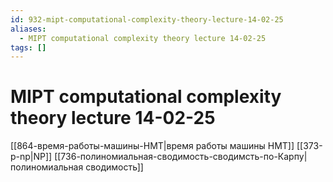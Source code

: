 ```yaml
---
id: 932-mipt-computational-complexity-theory-lecture-14-02-25
aliases:
  - MIPT computational complexity theory lecture 14-02-25
tags: []
---
```


# MIPT computational complexity theory lecture 14-02-25
[[864-время-работы-машины-НМТ|время работы машины НМТ]]
[[373-p-np|NP]]
[[736-полиномиальная-сводимость-сводимсть-по-Карпу|полиномиальная сводимость]]

